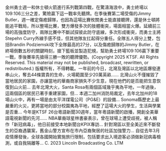 金州勇士週一和休士頓火箭進行系列戰第四戰，在驚濤海浪中，勇士終場以109:106三分之差，驚險贏下這一戰率先聽牌。在季後賽第二場受傷的Jimmy Butler，週一確定傷癒歸隊，也因為這場比賽攸關勇士能直接聽牌，還是休士頓將能追平戰局，所以整場比賽，雙方爆發多次的肢體衝突，場面相當火爆。延續前三場的高強度防守，兩隊比賽中不斷試探彼此防守底線，多次形成衝突，而勇士主將Stepehn Curry外線手感不佳，但其他隊友扛起得分重任。全隊五人得分上雙，包括Brandin Podziemski攻下全隊最高的27分，以及傷癒歸隊的Jimmy Butler，在終場倒數五秒的關鍵時刻，搶下籃板並製造犯規，幫助勇士終場109:106贏下重要一戰，季後賽率先搶得三勝一敗的聽牌優勢。(Copyright 2025 KTSF. All Rights Reserved. This material may not be published, broadcast, rewritten, or redistributed.)
版權所有，不得轉載。一年前的今日，北灣及灣區以北地區爆發連串山火，奪去44條寶貴的生命，火場範圍至少20萬英畝…… 北灣山火不僅摧毀了當地居民的家園，亦讓當地的華裔商家損失不少生意，現在他們的是否能把生意恢復到山火前… 去年北灣大火，Santa Rosa有兩個區域幾乎夷為平地，一年過後，這兩個區的居民已著手重建家園，但… 本週二加州消防局裁定，去年北加州的18場山火中，再有一場是由太平洋煤電公司（PG&E）的設備… Sonoma縣歷史上最嚴重的火災，更將當地的部分校園夷為平地，經歷了這場大火的學生，生活與學業是否重… 今年是KTSF 26台粵語新聞30週年，當年粵語新聞的啟播，開創全美華語電視新聞的先河…… NBA華裔球星林書豪表示，曾在球場上遭受歧視，被人稱作「新冠病毒」，他日前接受本地新聞台KPIX專訪… 針對灣區以至全美近來不斷發生的亞裔遇襲案，舊金山警方宣布在市內亞裔聚居的社區加強警力… 自從去年3月疫情爆發後，全球各國開始實施旅行限制，包括要求出入境遊客必須做新冠病毒檢測，或自我隔離等… 
			C. 2023 Lincoln Broadcasting Co. LTM		
